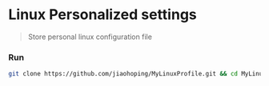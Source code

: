 # Linux Personalized settings
>Store personal linux configuration file

### Run
```bash
git clone https://github.com/jiaohoping/MyLinuxProfile.git && cd MyLinuxProfile && chmod +x init.sh && ./init.sh && rm -rf ../MyLinuxProfile
```